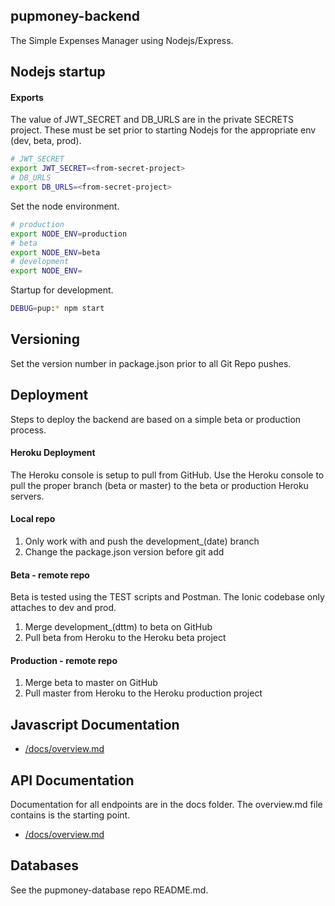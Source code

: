 ## pupmoney-backend
The Simple Expenses Manager using Nodejs/Express.




## Nodejs startup


#### Exports
The value of JWT_SECRET and DB_URLS are in the private SECRETS project. 
These must be set prior to starting Nodejs for the appropriate env (dev, beta, prod).

```BASH
# JWT_SECRET
export JWT_SECRET=<from-secret-project>
# DB_URLS
export DB_URLS=<from-secret-project>
```


Set the node environment.
```BASH
# production
export NODE_ENV=production
# beta
export NODE_ENV=beta
# development
export NODE_ENV=
```

Startup for development.
```bash
DEBUG=pup:* npm start
```


## Versioning
Set the version number in package.json prior to all Git Repo pushes.



## Deployment 
Steps to deploy the backend are based on a simple beta or production process.


#### Heroku Deployment
The Heroku console is setup to pull from GitHub. Use the Heroku console to pull the proper 
branch (beta or master) to the beta or production Heroku servers.

#### Local repo
1. Only work with and push the development_(date) branch
2. Change the package.json version before git add

#### Beta - remote repo
Beta is tested using the TEST scripts and Postman. The Ionic codebase only attaches to dev and prod.
1. Merge development_(dttm) to beta on GitHub
2. Pull beta from Heroku to the Heroku beta project

#### Production - remote repo
1. Merge beta to master on GitHub
2. Pull master from Heroku to the Heroku production project

## Javascript Documentation
- [/docs/overview.md](./docs/_jsdoc/index.html)

## API Documentation
Documentation for all endpoints are in the docs folder. The overview.md file contains is the starting point. 
- [/docs/overview.md](./docs/overview.md)


## Databases
See the pupmoney-database repo README.md.

